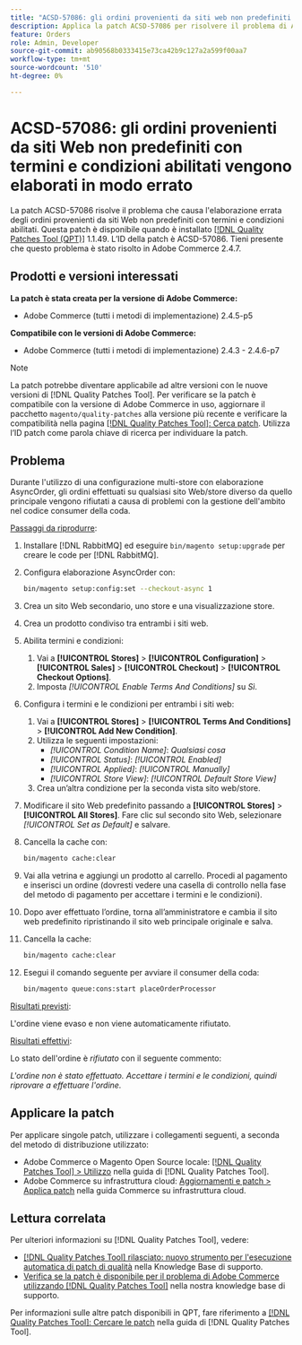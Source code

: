 ```yaml
---
title: "ACSD-57086: gli ordini provenienti da siti web non predefiniti con termini e condizioni abilitati non vengono elaborati correttamente"
description: Applica la patch ACSD-57086 per risolvere il problema di Adobe Commerce, a causa del quale gli ordini provenienti da siti Web non predefiniti con termini e condizioni abilitati non vengono elaborati correttamente.
feature: Orders
role: Admin, Developer
source-git-commit: ab90568b0333415e73ca42b9c127a2a599f00aa7
workflow-type: tm+mt
source-wordcount: '510'
ht-degree: 0%

---
```



# ACSD-57086: gli ordini provenienti da siti Web non predefiniti con termini e condizioni abilitati vengono elaborati in modo errato

La patch ACSD-57086 risolve il problema che causa l&#39;elaborazione errata degli ordini provenienti da siti Web non predefiniti con termini e condizioni abilitati. Questa patch è disponibile quando è installato [[!DNL Quality Patches Tool (QPT)]](/help/announcements/adobe-commerce-announcements/magento-quality-patches-released-new-tool-to-self-serve-quality-patches.md) 1.1.49. L’ID della patch è ACSD-57086. Tieni presente che questo problema è stato risolto in Adobe Commerce 2.4.7.

## Prodotti e versioni interessati

**La patch è stata creata per la versione di Adobe Commerce:**

* Adobe Commerce (tutti i metodi di implementazione) 2.4.5-p5

**Compatibile con le versioni di Adobe Commerce:**

* Adobe Commerce (tutti i metodi di implementazione) 2.4.3 - 2.4.6-p7

>[!NOTE]
>
>La patch potrebbe diventare applicabile ad altre versioni con le nuove versioni di [!DNL Quality Patches Tool]. Per verificare se la patch è compatibile con la versione di Adobe Commerce in uso, aggiornare il pacchetto `magento/quality-patches` alla versione più recente e verificare la compatibilità nella pagina [[!DNL Quality Patches Tool]: Cerca patch](https://experienceleague.adobe.com/tools/commerce-quality-patches/index.html?lang=it). Utilizza l’ID patch come parola chiave di ricerca per individuare la patch.

## Problema

Durante l&#39;utilizzo di una configurazione multi-store con elaborazione AsyncOrder, gli ordini effettuati su qualsiasi sito Web/store diverso da quello principale vengono rifiutati a causa di problemi con la gestione dell&#39;ambito nel codice consumer della coda.

<u>Passaggi da riprodurre</u>:

1. Installare [!DNL RabbitMQ] ed eseguire `bin/magento setup:upgrade` per creare le code per [!DNL RabbitMQ].
1. Configura elaborazione AsyncOrder con:

   ```bash
   bin/magento setup:config:set --checkout-async 1
   ```

1. Crea un sito Web secondario, uno store e una visualizzazione store.
1. Crea un prodotto condiviso tra entrambi i siti web.
1. Abilita termini e condizioni:
   1. Vai a **[!UICONTROL Stores]** > **[!UICONTROL Configuration]** > **[!UICONTROL Sales]** > **[!UICONTROL Checkout]** > **[!UICONTROL Checkout Options]**.
   1. Imposta *[!UICONTROL Enable Terms And Conditions]* su *Sì*.
1. Configura i termini e le condizioni per entrambi i siti web:
   1. Vai a **[!UICONTROL Stores]** > **[!UICONTROL Terms And Conditions]** > **[!UICONTROL Add New Condition]**.
   1. Utilizza le seguenti impostazioni:
      * *[!UICONTROL Condition Name]*: *Qualsiasi cosa*
      * *[!UICONTROL Status]*: *[!UICONTROL Enabled]*
      * *[!UICONTROL Applied]*: *[!UICONTROL Manually]*
      * *[!UICONTROL Store View]*: *[!UICONTROL Default Store View]*
   1. Crea un’altra condizione per la seconda vista sito web/store.
1. Modificare il sito Web predefinito passando a **[!UICONTROL Stores]** > **[!UICONTROL All Stores]**. Fare clic sul secondo sito Web, selezionare *[!UICONTROL Set as Default]* e salvare.
1. Cancella la cache con:

   ```bash
   bin/magento cache:clear
   ```

1. Vai alla vetrina e aggiungi un prodotto al carrello. Procedi al pagamento e inserisci un ordine (dovresti vedere una casella di controllo nella fase del metodo di pagamento per accettare i termini e le condizioni).
1. Dopo aver effettuato l’ordine, torna all’amministratore e cambia il sito web predefinito ripristinando il sito web principale originale e salva.
1. Cancella la cache:

   ```bash
   bin/magento cache:clear
   ```

1. Esegui il comando seguente per avviare il consumer della coda:

   ```bash
   bin/magento queue:cons:start placeOrderProcessor
   ```

<u>Risultati previsti</u>:

L&#39;ordine viene evaso e non viene automaticamente rifiutato.

<u>Risultati effettivi</u>:

Lo stato dell&#39;ordine è *rifiutato* con il seguente commento:

*L&#39;ordine non è stato effettuato. Accettare i termini e le condizioni, quindi riprovare a effettuare l&#39;ordine.*

## Applicare la patch

Per applicare singole patch, utilizzare i collegamenti seguenti, a seconda del metodo di distribuzione utilizzato:

* Adobe Commerce o Magento Open Source locale: [[!DNL Quality Patches Tool] > Utilizzo](https://experienceleague.adobe.com/docs/commerce-operations/tools/quality-patches-tool/usage.html?lang=it) nella guida di [!DNL Quality Patches Tool].
* Adobe Commerce su infrastruttura cloud: [Aggiornamenti e patch > Applica patch](https://experienceleague.adobe.com/docs/commerce-cloud-service/user-guide/develop/upgrade/apply-patches.html?lang=it) nella guida Commerce su infrastruttura cloud.

## Lettura correlata

Per ulteriori informazioni su [!DNL Quality Patches Tool], vedere:

* [[!DNL Quality Patches Tool] rilasciato: nuovo strumento per l&#39;esecuzione automatica di patch di qualità](/help/announcements/adobe-commerce-announcements/magento-quality-patches-released-new-tool-to-self-serve-quality-patches.md) nella Knowledge Base di supporto.
* [Verifica se la patch è disponibile per il problema di Adobe Commerce utilizzando  [!DNL Quality Patches Tool]](/help/support-tools/patches-available-in-qpt-tool/check-patch-for-magento-issue-with-magento-quality-patches.md) nella nostra knowledge base di supporto.

Per informazioni sulle altre patch disponibili in QPT, fare riferimento a [[!DNL Quality Patches Tool]: Cercare le patch](https://experienceleague.adobe.com/tools/commerce-quality-patches/index.html?lang=it) nella guida di [!DNL Quality Patches Tool].
